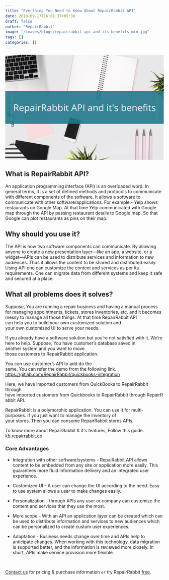 ```yaml
---
title: "Everthing You Need to Know About RepairRabbit API"
date: 2018-09-17T16:01:37+05:30
draft: false
auther: "RepairRabbit"
image: "/images/blogs/repairrabbit-api-and-its-benefits-min.jpg"
tags: []
categories: []
---
```


<img src="/images/blogs/repairrabbit-api-and-its-benefits-min.jpg" alt="Everthing You Need to Know About RepairRabbit API" />


## What is RepairRabbit API?

An application programming interface (API) is an overloaded word. In general terms, It is a set of defined methods and protocols to communicate with different components of the software. It allows a software to communicate with other software/applications. For example:- Yelp shows restaurants on Google Map. At that time Yelp communicated with Google map through the API by passing restaurant details to Google map. So that Google can plot restaurants as pins on their map.

## Why should you use it?

The API is how two software components can communicate. By allowing anyone to create a new presentation layer—like an app, a website, or a widget—APIs can be used to distribute services and information to new audiences. Thus it allows the content to be shared and distributed easily. Using API one can customize the content and services as per its requirements. One can migrate data from different systems and keep it safe and secured at a place.

## What all problems does it solves?

Suppose, You are running a repair business and having a manual process for managing appointments, tickets, stores inventories, etc. and it becomes messy to manage all those things. At that time RepairRabbit API can help you to build your own customized solution and your own customized UI to serve your needs. 

If you already have a software solution but you’re not satisfied with it. We’re here to help. Suppose, You have customer’s database saved in another system and you want to move those customers to RepairRabbit application. 

You can use customer’s API to add do the same. You can refer the demo from the following link.
https://gitlab.com/RepairRabbit/quickbooks-integration


Here, we have imported customers from QuickBooks to RepairRabbit through  have imported customers from Quickbooks to RepairRabbit through RepairRabbit API.

RepairRabbit is a polymorphic application. You can use it for multi-purposes. If you just want to manage the inventory of your stores. Then you can consume RepairRabbit stores APIs.

To know more about RepairRabbit & it's features, Follow this guide. [kb.repairrabbit.co](https://kb.repairrabbit.co)

### Core Advantages


- Integration with other software/systems - RepaiRabbit API allows content to be embedded from any site or application more easily. This guarantees more fluid information delivery and an integrated user experience.
 
- Customized UI - A user can change the UI according to the need. Easy to use system allows a user to make changes easily.

- Personalization - through APIs any user or company can customize the content and services that they use the most.

- More scope -  With an API an application layer can be created which can be used to distribute information and services to new audiences which can be personalized to create custom user experiences.

- Adaptation - Business needs change over time and APIs help to anticipate changes. When working with this technology, data migration is supported better, and the information is reviewed more closely. In short, APIs make service provision more flexible.

<br>


<a href="mailto:contact@repairrabbit.co?subject=Query of RepairRabbit" target="_blank">Contact us</a> for pricing & purchase information `or` try RepairRabbit <a href="https://demo.repairrabbit.co/admin" rel="noopener" target="_blank" title="RepairRabbit Demo">free</a>.

<br>